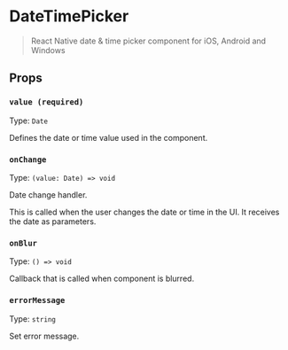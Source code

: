 # DateTimePicker

> React Native date & time picker component for iOS, Android and Windows

## Props

### `value (required)`

Type: `Date`

Defines the date or time value used in the component.

### `onChange`

Type: `(value: Date) => void`

Date change handler.

This is called when the user changes the date or time in the UI. It receives the date as parameters.

### `onBlur`

Type: `() => void`

Callback that is called when component is blurred.

### `errorMessage`

Type: `string`

Set error message.
